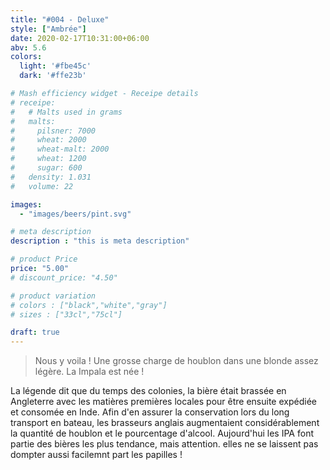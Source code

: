```yaml
---
title: "#004 - Deluxe"
style: ["Ambrée"]
date: 2020-02-17T10:31:00+06:00
abv: 5.6
colors:
  light: '#fbe45c'
  dark: '#ffe23b'

# Mash efficiency widget - Receipe details
# receipe:
#   # Malts used in grams
#   malts:
#     pilsner: 7000
#     wheat: 2000
#     wheat-malt: 2000
#     wheat: 1200
#     sugar: 600
#   density: 1.031
#   volume: 22

images:
  - "images/beers/pint.svg"

# meta description
description : "this is meta description"

# product Price
price: "5.00"
# discount_price: "4.50"

# product variation
# colors : ["black","white","gray"]
# sizes : ["33cl","75cl"]

draft: true
---
```


> Nous y voila ! Une grosse charge de houblon dans une blonde assez légère. La Impala est née !

La légende dit que du temps des colonies, la bière était brassée en Angleterre avec les matières premières locales pour être ensuite expédiée et consomée en Inde. Afin d'en assurer la conservation lors du long transport en bateau, les brasseurs anglais augmentaient considérablement la quantité de houblon et le pourcentage d'alcool. Aujourd'hui les IPA font partie des bières les plus tendance, mais attention. elles ne se laissent pas dompter aussi facilemnt part les papilles !